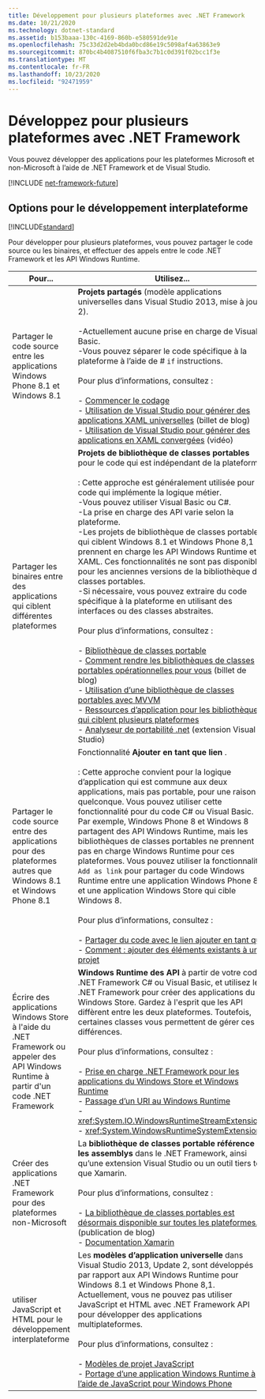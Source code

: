 ```yaml
---
title: Développement pour plusieurs plateformes avec .NET Framework
ms.date: 10/21/2020
ms.technology: dotnet-standard
ms.assetid: b153baaa-130c-4169-860b-e580591de91e
ms.openlocfilehash: 75c33d2d2eb4bda0bcd86e19c5098af4a63863e9
ms.sourcegitcommit: 870bc4b4087510f6fba3c7b1c0d391f02bcc1f3e
ms.translationtype: MT
ms.contentlocale: fr-FR
ms.lasthandoff: 10/23/2020
ms.locfileid: "92471959"
---
```

# <a name="develop-for-multiple-platforms-with-net-framework"></a>Développez pour plusieurs plateformes avec .NET Framework

Vous pouvez développer des applications pour les plateformes Microsoft et non-Microsoft à l’aide de .NET Framework et de Visual Studio.

[!INCLUDE [net-framework-future](../../../includes/net-framework-future.md)]

## <a name="options-for-cross-platform-development"></a>Options pour le développement interplateforme

[!INCLUDE[standard](../../../includes/pcl-to-standard.md)]

Pour développer pour plusieurs plateformes, vous pouvez partager le code source ou les binaires, et effectuer des appels entre le code .NET Framework et les API Windows Runtime.

|Pour...|Utilisez...|
|-----------------------|------------|
|Partager le code source entre les applications Windows Phone 8.1 et Windows 8.1|**Projets partagés** (modèle applications universelles dans Visual Studio 2013, mise à jour 2).<br /><br /> -Actuellement aucune prise en charge de Visual Basic.<br />-Vous pouvez séparer le code spécifique à la plateforme à l’aide de # `if` instructions.<br /><br /> Pour plus d’informations, consultez :<br /><br /> -   [Commencer le codage](/windows/uwp/get-started/create-uwp-apps)<br />-   [Utilisation de Visual Studio pour générer des applications XAML universelles](https://devblogs.microsoft.com/visualstudio/using-visual-studio-to-build-universal-xaml-apps/) (billet de blog)<br />-   [Utilisation de Visual Studio pour générer des applications en XAML convergées](https://channel9.msdn.com/Events/Build/2014/3-591) (vidéo)|
|Partager les binaires entre des applications qui ciblent différentes plateformes|**Projets de bibliothèque de classes portables** pour le code qui est indépendant de la plateforme.<br /><br /> : Cette approche est généralement utilisée pour le code qui implémente la logique métier.<br />-Vous pouvez utiliser Visual Basic ou C#.<br />-La prise en charge des API varie selon la plateforme.<br />-Les projets de bibliothèque de classes portables qui ciblent Windows 8.1 et Windows Phone 8,1 prennent en charge les API Windows Runtime et XAML. Ces fonctionnalités ne sont pas disponibles pour les anciennes versions de la bibliothèque de classes portables.<br />-Si nécessaire, vous pouvez extraire du code spécifique à la plateforme en utilisant des interfaces ou des classes abstraites.<br /><br /> Pour plus d’informations, consultez :<br /><br /> -   [Bibliothèque de classes portable](cross-platform-development-with-the-portable-class-library.md)<br />-   [Comment rendre les bibliothèques de classes portables opérationnelles pour vous](/archive/blogs/dsplaisted/how-to-make-portable-class-libraries-work-for-you) (billet de blog)<br />-   [Utilisation d’une bibliothèque de classes portables avec MVVM](using-portable-class-library-with-model-view-view-model.md) <br />-   [Ressources d’application pour les bibliothèques qui ciblent plusieurs plateformes](app-resources-for-libraries-that-target-multiple-platforms.md) <br />-   [Analyseur de portabilité .net](https://marketplace.visualstudio.com/items?itemName=ConnieYau.NETPortabilityAnalyzer) (extension Visual Studio)|
|Partager le code source entre des applications pour des plateformes autres que Windows 8.1 et Windows Phone 8.1|Fonctionnalité **Ajouter en tant que lien** .<br /><br /> : Cette approche convient pour la logique d’application qui est commune aux deux applications, mais pas portable, pour une raison quelconque. Vous pouvez utiliser cette fonctionnalité pour du code C# ou Visual Basic.<br />     Par exemple, Windows Phone 8 et Windows 8 partagent des API Windows Runtime, mais les bibliothèques de classes portables ne prennent pas en charge Windows Runtime pour ces plateformes. Vous pouvez utiliser la fonctionnalité `Add as link` pour partager du code Windows Runtime entre une application Windows Phone 8 et une application Windows Store qui cible Windows 8.<br /><br /> Pour plus d’informations, consultez :<br /><br /> -   [Partager du code avec le lien ajouter en tant que](/previous-versions/windows/apps/jj714082(v=vs.105))<br />-   [Comment : ajouter des éléments existants à un projet](/previous-versions/visualstudio/visual-studio-2010/9f4t9t92(v=vs.100))|
|Écrire des applications Windows Store à l'aide du .NET Framework ou appeler des API Windows Runtime à partir d'un code .NET Framework|**Windows Runtime des API** à partir de votre code .NET Framework C# ou Visual Basic, et utilisez le .NET Framework pour créer des applications du Windows Store. Gardez à l'esprit que les API diffèrent entre les deux plateformes. Toutefois, certaines classes vous permettent de gérer ces différences.<br /><br /> Pour plus d’informations, consultez :<br /><br /> -   [Prise en charge .NET Framework pour les applications du Windows Store et Windows Runtime](support-for-windows-store-apps-and-windows-runtime.md) <br />-   [Passage d’un URI au Windows Runtime](passing-a-uri-to-the-windows-runtime.md) <br />-   <xref:System.IO.WindowsRuntimeStreamExtensions><br />-    <xref:System.WindowsRuntimeSystemExtensions>|
|Créer des applications .NET Framework pour des plateformes non-Microsoft|La **bibliothèque de classes portable référence les assemblys** dans le .NET Framework, ainsi qu’une extension Visual Studio ou un outil tiers tel que Xamarin.<br /><br /> Pour plus d’informations, consultez :<br /><br /> -   [La bibliothèque de classes portables est désormais disponible sur toutes les plateformes.](https://devblogs.microsoft.com/dotnet/portable-class-library-pcl-now-available-on-all-platforms/) (publication de blog)<br />-   [Documentation Xamarin](/xamarin)|
|utiliser JavaScript et HTML pour le développement interplateforme|Les **modèles d’application universelle** dans Visual Studio 2013, Update 2, sont développés par rapport aux API Windows Runtime pour Windows 8.1 et Windows Phone 8,1. Actuellement, vous ne pouvez pas utiliser JavaScript et HTML avec .NET Framework API pour développer des applications multiplateformes.<br /><br /> Pour plus d’informations, consultez :<br /><br /> -   [Modèles de projet JavaScript](/previous-versions/windows/apps/hh758331(v=win.10))<br />-   [Portage d’une application Windows Runtime à l’aide de JavaScript pour Windows Phone](/previous-versions/windows/apps/dn636144(v=win.10))|

